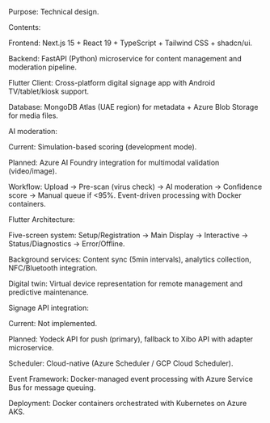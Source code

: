 Purpose: Technical design.

Contents:

Frontend: Next.js 15 + React 19 + TypeScript + Tailwind CSS + shadcn/ui.

Backend: FastAPI (Python) microservice for content management and moderation pipeline.

Flutter Client: Cross-platform digital signage app with Android TV/tablet/kiosk support.

Database: MongoDB Atlas (UAE region) for metadata + Azure Blob Storage for media files.

AI moderation:

Current: Simulation-based scoring (development mode).

Planned: Azure AI Foundry integration for multimodal validation (video/image).

Workflow: Upload → Pre-scan (virus check) → AI moderation → Confidence score → Manual queue if <95%. Event-driven processing with Docker containers.

Flutter Architecture:

Five-screen system: Setup/Registration → Main Display → Interactive → Status/Diagnostics → Error/Offline.

Background services: Content sync (5min intervals), analytics collection, NFC/Bluetooth integration.

Digital twin: Virtual device representation for remote management and predictive maintenance.

Signage API integration:

Current: Not implemented.

Planned: Yodeck API for push (primary), fallback to Xibo API with adapter microservice.

Scheduler: Cloud-native (Azure Scheduler / GCP Cloud Scheduler).

Event Framework: Docker-managed event processing with Azure Service Bus for message queuing.

Deployment: Docker containers orchestrated with Kubernetes on Azure AKS.